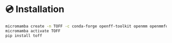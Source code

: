 # 💿 Installation

```bash
micromamba create -n TOFF -c conda-forge openff-toolkit openmm openmmforcefields "espaloma=0.3.2" -y
micromamba activate TOFF
pip install toff
```
